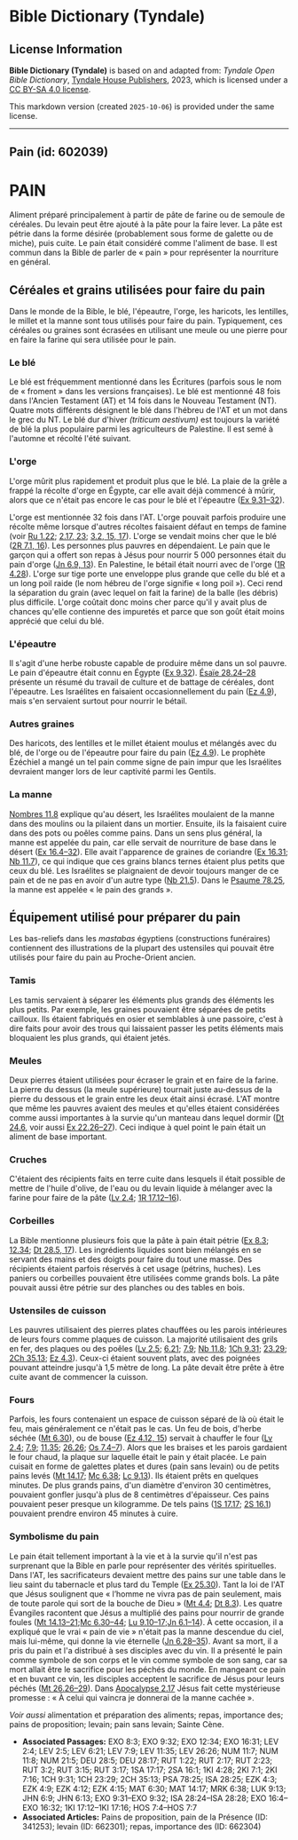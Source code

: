 # Bible Dictionary (Tyndale)

## License Information

**Bible Dictionary (Tyndale)** is based on and adapted from: _Tyndale Open Bible Dictionary_, [Tyndale House Publishers](https://tyndaleopenresources.com/), 2023, which is licensed under a [CC BY-SA 4.0 license](https://creativecommons.org/licenses/by-sa/4.0/legalcode.en).

This markdown version (created `2025-10-06`) is provided under the same license.



--------------------------------

## Pain (id: 602039)

PAIN
====

Aliment préparé principalement à partir de pâte de farine ou de semoule de céréales. Du levain peut être ajouté à la pâte pour la faire lever. La pâte est pétrie dans la forme désirée (probablement sous forme de galette ou de miche), puis cuite. Le pain était considéré comme l'aliment de base. Il est commun dans la Bible de parler de « pain » pour représenter la nourriture en général. 

Céréales et grains utilisées pour faire du pain
-----------------------------------------------

Dans le monde de la Bible, le blé, l'épeautre, l'orge, les haricots, les lentilles, le millet et la manne sont tous utilisés pour faire du pain. Typiquement, ces céréales ou graines sont écrasées en utilisant une meule ou une pierre pour en faire la farine qui sera utilisée pour le pain. 

### Le blé

Le blé est fréquemment mentionné dans les Écritures (parfois sous le nom de « froment » dans les versions françaises). Le blé est mentionné 48 fois dans l'Ancien Testament (AT) et 14 fois dans le Nouveau Testament (NT). Quatre mots différents désignent le blé dans l'hébreu de l'AT et un mot dans le grec du NT. Le blé dur d'hiver *(triticum aestivum)* est toujours la variété de blé la plus populaire parmi les agriculteurs de Palestine. Il est semé à l'automne et récolté l'été suivant. 

### L'orge

L'orge mûrit plus rapidement et produit plus que le blé. La plaie de la grêle a frappé la récolte d'orge en Égypte, car elle avait déjà commencé à mûrir, alors que ce n'était pas encore le cas pour le blé et l'épeautre ([Ex 9\.31–32](https://ref.ly/Exod9:31-Exod9:32)). 

L'orge est mentionnée 32 fois dans l'AT. L'orge pouvait parfois produire une récolte même lorsque d'autres récoltes faisaient défaut en temps de famine (voir [Ru 1\.22](https://ref.ly/Ruth1:22); [2\.17, 23](https://ref.ly/Ruth2:17,Ruth2:23); [3\.2, 15, 17](https://ref.ly/Ruth3:2,Ruth3:15,Ruth3:17)). L'orge se vendait moins cher que le blé ([2R 7\.1, 16](https://ref.ly/2Kgs7:1,2Kgs7:16)). Les personnes plus pauvres en dépendaient. Le pain que le garçon qui a offert son repas à Jésus pour nourrir 5 000 personnes était du pain d'orge ([Jn 6\.9, 13](https://ref.ly/John6:9,John6:13)). En Palestine, le bétail était nourri avec de l'orge ([1R 4\.28](https://ref.ly/1Kgs4:28)). L'orge sur tige porte une enveloppe plus grande que celle du blé et a un long poil raide (le nom hébreu de l'orge signifie « long poil »). Ceci rend la séparation du grain (avec lequel on fait la farine) de la balle (les débris) plus difficile. L'orge coûtait donc moins cher parce qu'il y avait plus de chances qu'elle contienne des impuretés et parce que son goût était moins apprécié que celui du blé.

### L'épeautre

Il s'agit d'une herbe robuste capable de produire même dans un sol pauvre. Le pain d'épeautre était connu en Égypte ([Ex 9\.32](https://ref.ly/Exod9:32)). [Ésaïe 28\.24–28](https://ref.ly/Isa28:24-Isa28:28) présente un résumé du travail de culture et de battage de céréales, dont l'épeautre. Les Israélites en faisaient occasionnellement du pain ([Ez 4\.9](https://ref.ly/Ezek4:9)), mais s'en servaient surtout pour nourrir le bétail.

### Autres graines

Des haricots, des lentilles et le millet étaient moulus et mélangés avec du blé, de l'orge ou de l'épeautre pour faire du pain ([Ez 4\.9](https://ref.ly/Ezek4:9)). Le prophète Ézéchiel a mangé un tel pain comme signe de pain impur que les Israélites devraient manger lors de leur captivité parmi les Gentils.

### La manne

[Nombres 11\.8](https://ref.ly/Num11:8) explique qu'au désert, les Israélites moulaient de la manne dans des moulins ou la pilaient dans un mortier. Ensuite, ils la faisaient cuire dans des pots ou poêles comme pains. Dans un sens plus général, la manne est appelée du pain, car elle servait de nourriture de base dans le désert ([Ex 16\.4–32](https://ref.ly/Exod16:4-Exod16:32)). Elle avait l'apparence de graines de coriandre ([Ex 16\.31](https://ref.ly/Exod16:31); [Nb 11\.7](https://ref.ly/Num11:7)), ce qui indique que ces grains blancs ternes étaient plus petits que ceux du blé. Les Israélites se plaignaient de devoir toujours manger de ce pain et de ne pas en avoir d'un autre type ([Nb 21\.5](https://ref.ly/Num21:5)). Dans le [Psaume 78\.25](https://ref.ly/Ps78:25), la manne est appelée « le pain des grands ».

Équipement utilisé pour préparer du pain
----------------------------------------

Les bas\-reliefs dans les *mastabas* égyptiens (constructions funéraires) contiennent des illustrations de la plupart des ustensiles qui pouvait être utilisés pour faire du pain au Proche\-Orient ancien.

### Tamis

Les tamis servaient à séparer les éléments plus grands des éléments les plus petits. Par exemple, les graines pouvaient être séparées de petits cailloux. Ils étaient fabriqués en osier et semblables à une passoire, c'est à dire faits pour avoir des trous qui laissaient passer les petits éléments mais bloquaient les plus grands, qui étaient jetés. 

### Meules

Deux pierres étaient utilisées pour écraser le grain et en faire de la farine. La pierre du dessus (la meule supérieure) tournait juste au\-dessus de la pierre du dessous et le grain entre les deux était ainsi écrasé. L'AT montre que même les pauvres avaient des meules et qu'elles étaient considérées comme aussi importantes à la survie qu'un manteau dans lequel dormir ([Dt 24\.6](https://ref.ly/Deut24:6), voir aussi [Ex 22\.26–27](https://ref.ly/Exod22:26-Exod22:27)). Ceci indique à quel point le pain était un aliment de base important.

### Cruches

C'étaient des récipients faits en terre cuite dans lesquels il était possible de mettre de l'huile d'olive, de l'eau ou du levain liquide à mélanger avec la farine pour faire de la pâte ([Lv 2\.4](https://ref.ly/Lev2:4); [1R 17\.12–16](https://ref.ly/1Kgs17:12-1Kgs17:16)).

### Corbeilles

La Bible mentionne plusieurs fois que la pâte à pain était pétrie ([Ex 8\.3](https://ref.ly/Exod8:3); [12\.34](https://ref.ly/Exod12:34); [Dt 28\.5, 17](https://ref.ly/Deut28:5,Deut28:17)). Les ingrédients liquides sont bien mélangés en se servant des mains et des doigts pour faire du tout une masse. Des récipients étaient parfois réservés à cet usage (pétrins, huches). Les paniers ou corbeilles pouvaient être utilisées comme grands bols. La pâte pouvait aussi être pétrie sur des planches ou des tables en bois.

### Ustensiles de cuisson

Les pauvres utilisaient des pierres plates chauffées ou les parois intérieures de leurs fours comme plaques de cuisson. La majorité utilisaient des grils en fer, des plaques ou des poêles ([Lv 2\.5](https://ref.ly/Lev2:5); [6\.21](https://ref.ly/Lev6:21); [7\.9](https://ref.ly/Lev7:9); [Nb 11\.8](https://ref.ly/Num11:8); [1Ch 9\.31](https://ref.ly/1Chr9:31); [23\.29](https://ref.ly/1Chr23:29); [2Ch 35\.13](https://ref.ly/2Chr35:13); [Ez 4\.3](https://ref.ly/Ezek4:3)). Ceux\-ci étaient souvent plats, avec des poignées pouvant atteindre jusqu'à 1,5 mètre de long. La pâte devait être prête à être cuite avant de commencer la cuisson.

### Fours

Parfois, les fours contenaient un espace de cuisson séparé de là où était le feu, mais généralement ce n'était pas le cas. Un feu de bois, d'herbe séchée ([Mt 6\.30](https://ref.ly/Matt6:30)), ou de bouse ([Ez 4\.12, 15](https://ref.ly/Ezek4:12,Ezek4:15)) servait à chauffer le four ([Lv 2\.4](https://ref.ly/Lev2:4); [7\.9](https://ref.ly/Lev7:9); [11\.35](https://ref.ly/Lev11:35); [26\.26](https://ref.ly/Lev26:26); [Os 7\.4–7](https://ref.ly/Hos7:4-Hos7:7)). Alors que les braises et les parois gardaient le four chaud, la plaque sur laquelle était le pain y était placée. Le pain cuisait en forme de galettes plates et dures (pain sans levain) ou de petits pains levés ([Mt 14\.17](https://ref.ly/Matt14:17); [Mc 6\.38](https://ref.ly/Mark6:38); [Lc 9\.13](https://ref.ly/Luke9:13)). Ils étaient prêts en quelques minutes. De plus grands pains, d'un diamètre d'environ 30 centimètres, pouvaient gonfler jusqu'à plus de 8 centimètres d'épaisseur. Ces pains pouvaient peser presque un kilogramme. De tels pains ([1S 17\.17](https://ref.ly/1Sam17:17); [2S 16\.1](https://ref.ly/2Sam16:1)) pouvaient prendre environ 45 minutes à cuire.

### Symbolisme du pain

Le pain était tellement important à la vie et à la survie qu'il n'est pas surprenant que la Bible en parle pour représenter des vérités spirituelles. Dans l'AT, les sacrificateurs devaient mettre des pains sur une table dans le lieu saint du tabernacle et plus tard du Temple ([Ex 25\.30](https://ref.ly/Exod25:30)). Tant la loi de l'AT que Jésus soulignent que « l’homme ne vivra pas de pain seulement, mais de toute parole qui sort de la bouche de Dieu » ([Mt 4\.4](https://ref.ly/Matt4:4); [Dt 8\.3](https://ref.ly/Deut8:3)). Les quatre Évangiles racontent que Jésus a multiplié des pains pour nourrir de grande foules ([Mt 14\.13–21](https://ref.ly/Matt14:13-Matt14:21);[Mc 6\.30–44](https://ref.ly/Mark6:30-Mark6:44); [Lu 9\.10–17](https://ref.ly/Luke9:10-Luke9:17);[Jn 6\.1–14](https://ref.ly/John6:1-John6:14)). À cette occasion, il a expliqué que le vrai « pain de vie » n'était pas la manne descendue du ciel, mais lui\-même, qui donne la vie éternelle ([Jn 6\.28–35](https://ref.ly/John6:28-John6:35)). Avant sa mort, il a pris du pain et l'a distribué à ses disciples avec du vin. Il a présenté le pain comme symbole de son corps et le vin comme symbole de son sang, car sa mort allait être le sacrifice pour les péchés du monde. En mangeant ce pain et en buvant ce vin, les disciples acceptent le sacrifice de Jésus pour leurs péchés ([Mt 26\.26–29](https://ref.ly/Matt26:26-Matt26:29)). Dans [Apocalypse 2\.17](https://ref.ly/Rev2:17) Jésus fait cette mystérieuse promesse : « À celui qui vaincra je donnerai de la manne cachée ».

*Voir aussi* alimentation et préparation des aliments; repas, importance des; pains de proposition; levain; pain sans levain; Sainte Cène.

* **Associated Passages:** EXO 8:3; EXO 9:32; EXO 12:34; EXO 16:31; LEV 2:4; LEV 2:5; LEV 6:21; LEV 7:9; LEV 11:35; LEV 26:26; NUM 11:7; NUM 11:8; NUM 21:5; DEU 28:5; DEU 28:17; RUT 1:22; RUT 2:17; RUT 2:23; RUT 3:2; RUT 3:15; RUT 3:17; 1SA 17:17; 2SA 16:1; 1KI 4:28; 2KI 7:1; 2KI 7:16; 1CH 9:31; 1CH 23:29; 2CH 35:13; PSA 78:25; ISA 28:25; EZK 4:3; EZK 4:9; EZK 4:12; EZK 4:15; MAT 6:30; MAT 14:17; MRK 6:38; LUK 9:13; JHN 6:9; JHN 6:13; EXO 9:31–EXO 9:32; ISA 28:24–ISA 28:28; EXO 16:4–EXO 16:32; 1KI 17:12–1KI 17:16; HOS 7:4–HOS 7:7
* **Associated Articles:** Pains de proposition, pain de la Présence (ID: 341253); levain (ID: 662301); repas, importance des (ID: 662304)

